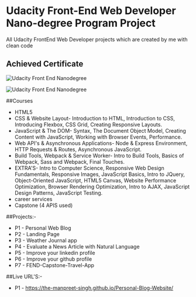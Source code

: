 # Udacity Front-End Web Developer Nano-degree Program Project

All Udacity FrontEnd Web Developer projects which are created by me with clean code

## Achieved Certificate

![Udacity Front End Nanodegree](https://github.com/The-manpreet-singh/Udacity-FrontEnd-web-developer-NanoDegree-Program/blob/master/FrontEnd-Certificate.JPG "Manpreet Singh")

![Udacity Front End Nanodegree](https://github.com/The-manpreet-singh/Udacity-FrontEnd-web-developer-NanoDegree-Program/blob/master/Udacity%20Graduate.png "Manpreet Singh")

##Courses

- HTML5
- CSS & Website Layout- Introduction to HTML, Introduction to CSS, Introducing Flexbox, CSS Grid, Creating Responsive Layouts.
- JavaScript & The DOM- Syntax, The Document Object Model, Creating Content with JavaScript, Working with Browser Events, Performance.
- Web API's & Asynchronous Applications- Node & Express Environment, HTTP Requests & Routes, Asynchronous JavaScript.
- Build Tools, Webpack & Service Worker- Intro to Build Tools, Basics of Webpack, Sass and Webpack, Final Touches.
- EXTRA'S- Intro to Computer Science, Responsive Web Design Fundamentals, Responsive Images, JavaScript Basics, Intro to JQuery, Object-Oriented JavaScript, HTML5 Canvas, Website Performance Optimization, Browser Rendering Optimization, Intro to AJAX, JavaScript Design Patterns, JavaScript Testing.
- career services
- Capstone (4 APIS used)

##Projects:-

- P1 - Personal Web Blog
- P2 - Landing Page
- P3 - Weather Journal app
- P4 - Evaluate a News Article with Natural Language
- P5 - Improve your linkedin profile
- P6 - Improve your github profile
- P7 - FEND-Capstone-Travel-App

##Live URL'S:-
 
- P1 - https://the-manpreet-singh.github.io/Personal-Blog-Website/

